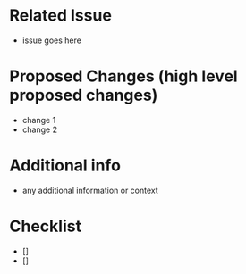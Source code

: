 # Related Issue
- issue goes here

# Proposed Changes (high level proposed changes) 
- change 1
- change 2

# Additional info
- any additional information or context

# Checklist 
- [] 
- []


